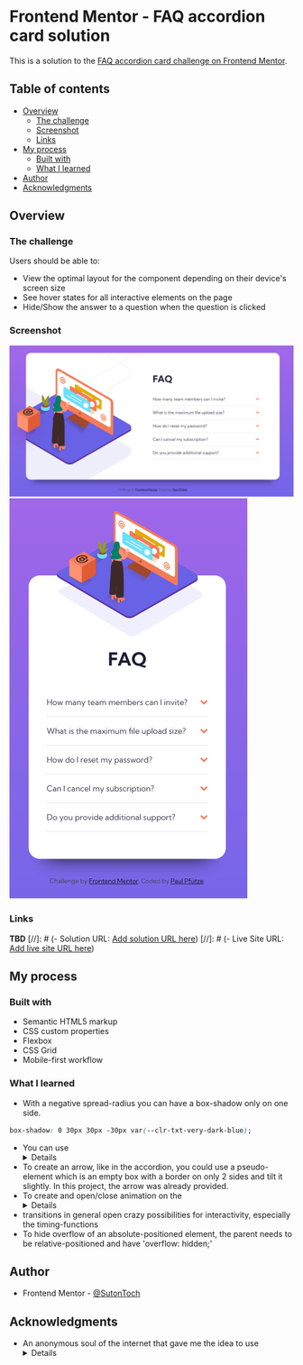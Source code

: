# Frontend Mentor - FAQ accordion card solution

This is a solution to the [FAQ accordion card challenge on Frontend Mentor](https://www.frontendmentor.io/challenges/faq-accordion-card-XlyjD0Oam).

## Table of contents

- [Overview](#overview)
  - [The challenge](#the-challenge)
  - [Screenshot](#screenshot)
  - [Links](#links)
- [My process](#my-process)
  - [Built with](#built-with)
  - [What I learned](#what-i-learned)
- [Author](#author)
- [Acknowledgments](#acknowledgments)

## Overview

### The challenge

Users should be able to:

- View the optimal layout for the component depending on their device's screen size
- See hover states for all interactive elements on the page
- Hide/Show the answer to a question when the question is clicked

### Screenshot

![](./screenshots/faq-accordion-card-desktop.png)
![](./screenshots/faq-accordion-card-mobile.png)

### Links
**TBD**
[//]: # (- Solution URL: [Add solution URL here](https://your-solution-url.com))
[//]: # (- Live Site URL: [Add live site URL here](https://your-live-site-url.com))

## My process

### Built with

- Semantic HTML5 markup
- CSS custom properties
- Flexbox
- CSS Grid
- Mobile-first workflow

### What I learned
- With a negative spread-radius you can have a box-shadow only on one side.
```css
box-shadow: 0 30px 30px -30px var(--clr-txt-very-dark-blue);
```
- You can use <details> to create a NoJS-Accordion
- To create an arrow, like in the accordion, you could use a pseudo-element which is an empty box with a border on only 2 sides and tilt it slightly. In this project, the arrow was already provided.
- To create and open/close animation on the <details> you can use a margin-bottom with a transition
- transitions in general open crazy possibilities for interactivity, especially the timing-functions
- To hide overflow of an absolute-positioned element, the parent needs to be relative-positioned and have 'overflow: hidden;'

## Author

- Frontend Mentor - [@SutonToch](https://www.frontendmentor.io/profile/SutonToch)

## Acknowledgments

- An anonymous soul of the internet that gave me the idea to use <details> for the accordion. I can't for the life of me find the website again. Thank you, whoever you are o7.

